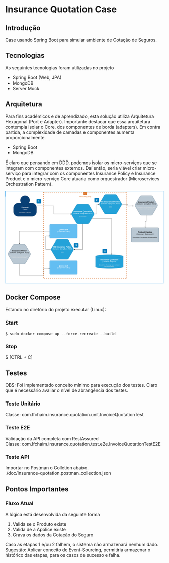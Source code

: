 # Insurance Quotation Case

## Introdução
Case usando Spring Boot para simular ambiente de Cotação de Seguros.

## Tecnologias
As seguintes tecnologias foram utilizadas no projeto

- Spring Boot (Web, JPA)
- MongoDB
- Server Mock

## Arquitetura
Para fins acadêmicos e de aprendizado, esta solução utiliza Arquitetura Hexagonal (Port e Adapter). Importante destacar que essa arquitetura contempla isolar o Core, dos componentes de borda (adapters). Em contra partida, a complexidade de camadas e componentes aumenta proporcionalmente.

- Spring Boot
- MongoDB

É claro que pensando em DDD, podemos isolar os micro-serviços que se integram com componentes externos. Daí então, seria viável criar micro-serviço para integrar com os componentes Insurance Policy e Insurance Product e o micro-serviço Core atuaria como orquestrador (Microservices Orchestration Pattern).  

<img src="./doc/Insurance Quotation.drawio.png" alt="Component Diagram - C4 Model"/>  

## Docker Compose
Estando no diretório do projeto executar (Linux):  
### Start
 
```linux Linux command
$ sudo docker compose up --force-recreate --build
```

### Stop
$ [CTRL + C]  

## Testes
OBS: Foi implementado conceito mínimo para execução dos testes. Claro que é necessário avaliar o nível de abrangência dos testes.  

### Teste Unitário
Classe: com.lfchaim.insurance.quotation.unit.InvoiceQuotationTest  

### Teste E2E
Validação da API completa com RestAssured  
Classe: com.lfchaim.insurance.quotation.test.e2e.InvoiceQuotationTestE2E  

### Teste API
Importar no Postman o Colletion abaixo.  
./doc/insurance-quotation.postman_collection.json

## Pontos Importantes
### Fluxo Atual
A lógica está desenvolvida da seguinte forma

1. Valida se o Produto existe
2. Valida de a Apólice existe
3. Grava os dados da Cotação do Seguro

Caso as etapas 1 e/ou 2 falhem, o sistema não armazenará nenhum dado.  
Sugestão: Aplicar conceito de Event-Sourcing, permitiria armazenar o histórico das etapas, para os casos de sucesso e falha.  
